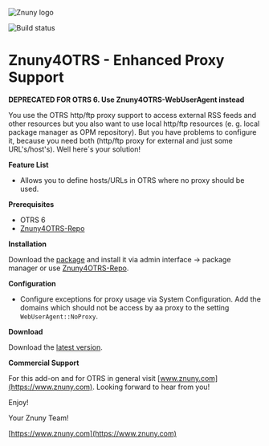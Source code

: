 ![Znuny logo](https://www.znuny.com/assets/images/logo_small.png)


![Build status](https://badge.proxy.znuny.com/Znuny4OTRS-EnhancedProxySupport/master)


Znuny4OTRS - Enhanced Proxy Support
===================================

**DEPRECATED FOR OTRS 6. Use Znuny4OTRS-WebUserAgent instead**

You use the OTRS http/ftp proxy support to access external RSS feeds and other resources but you also want to use local http/ftp resources (e. g. local package manager as OPM repository). But you have problems to configure it, because you need both (http/ftp proxy for external and just some URL's/host's). Well here´s your solution!

**Feature List**

- Allows you to define hosts/URLs in OTRS where no proxy should be used.

**Prerequisites**

- OTRS 6
- [Znuny4OTRS-Repo](https://www.znuny.com/add-ons/znuny4otrs-repository)

**Installation**

Download the [package](https://addons.znuny.com/api/addon_repos/public/1093/latest) and install it via admin interface -> package manager or use [Znuny4OTRS-Repo](https://www.znuny.com/add-ons/znuny4otrs-repository).

**Configuration**

* Configure exceptions for proxy usage via System Configuration. Add the domains which should not be access by aa proxy to the setting `WebUserAgent::NoProxy`.

**Download**

Download the [latest version](https://addons.znuny.com/api/addon_repos/public/1093/latest).

**Commercial Support**

For this add-on and for OTRS in general visit [www.znuny.com](https://www.znuny.com). Looking forward to hear from you!

Enjoy!

Your Znuny Team!

[https://www.znuny.com](https://www.znuny.com)
